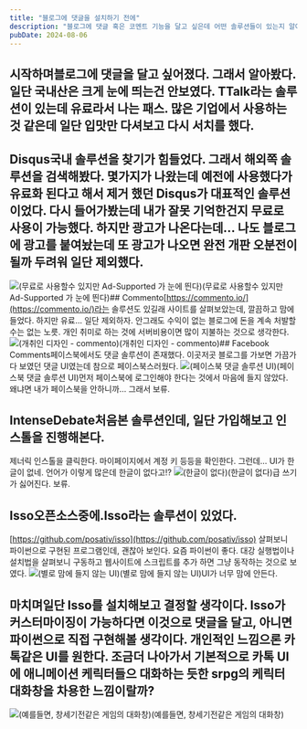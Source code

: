 ```yaml
---
title: "블로그에 댓글을 설치하기 전에"
description: "블로그에 댓글 혹은 코멘트 기능을 달고 싶은데 어떤 솔루션들이 있는지 알아봤다. 국내에는 솔루션이 많지 않았지만, 해외에는 솔루션이 많았는데, 대표적으로 Disqus, Commento, Isso, Facebook Comments, IntenseDebate 등이 있었는데 하나씩 살펴봤다."
pubDate: 2024-08-06
---
```


## 시작하며블로그에 댓글을 달고 싶어졌다. 그래서 알아봤다. 일단 국내산은 크게 눈에 띄는건 안보였다. TTalk라는 솔루션이 있는데 유료라서 나는 패스. 많은 기업에서 사용하는 것 같은데 일단 입맛만 다셔보고 다시 서치를 했다.

## Disqus국내 솔루션을 찾기가 힘들었다. 그래서 해외쪽 솔루션을 검색해봤다. 몇가지가 나왔는데 예전에 사용했다가 유료화 된다고 해서 제거 했던 Disqus가 대표적인 솔루션이었다. 다시 들어가봤는데 내가 잘못 기억한건지 무료로 사용이 가능했다. 하지만 광고가 나온다는데… 나도 블로그에 광고를 붙여놨는데 또 광고가 나오면 완전 개판 오분전이 될까 두려워 일단 제외했다.

![(무료로 사용할수 있지만 Ad-Supported 가 눈에 띈다)](/content/images/2024/08/DraggedImage.png)(무료로 사용할수 있지만 Ad-Supported 가 눈에 띈다)## Commento[https://commento.io/](https://commento.io/)라는 솔루션도 있길래 사이트를 살펴보았는데, 깔끔하고 맘에 들었다. 하지만 유료… 일단 제외하자. 안그래도 수익이 없는 블로그에 돈을 계속 처발할수는 없는 노릇. 개인 취미로 하는 것에 서버비용이면 많이 지불하는 것으로 생각한다.
![(개취인 디자인 - commento)](/content/images/2024/08/DraggedImage-1.png)(개취인 디자인 - commento)## Facebook Comments페이스북에서도 댓글 솔루션이 존재했다. 이곳저곳 블로그를 가보면 가끔가다 보였던 댓글 UI였는데 참으로 페이스북스러웠다.
![(페이스북 댓글 솔루션 UI)](/content/images/2024/08/DraggedImage---------.jpg)(페이스북 댓글 솔루션 UI)먼저 페이스북에 로그인해야 한다는 것에서 마음에 들지 않았다. 왜냐면 내가 페이스북을 안하니까… 그래서 보류.

## IntenseDebate처음본 솔루션인데, 일단 가입해보고 인스톨을 진행해본다.

제너릭 인스톨을 클릭한다.
마이페이지에서 계정 키 등등을 확인한다. 그런데… UI가 한글이 없네. 언어가 이렇게 많은데 한글이 없다고!?
![(한글이 없다)](/content/images/2024/08/DraggedImage-4.png)(한글이 없다)급 쓰기가 싫어진다. 보류.

## Isso오픈소스중에.Isso라는 솔루션이 있었다.

[https://github.com/posativ/isso](https://github.com/posativ/isso)
살펴보니 파이썬으로 구현된 프로그램인데, 괜찮아 보인다. 요즘 파이썬이 좋다. 대강 실행법이나 설치법을 살펴보니 구동하고 웹사이트에 스크립트를 추가 하면 그냥 동작하는 것으로 보였다.
![(별로 맘에 들지 않는 UI)](/content/images/2024/08/167268553-3f30b448-25ff-4850-afef-df2f2e599c93.png)(별로 맘에 들지 않는 UI)UI가 너무 맘에 안든다.

## 마치며일단 Isso를 설치해보고 결정할 생각이다. Isso가 커스터마이징이 가능하다면 이것으로 댓글을 달고, 아니면 파이썬으로 직접 구현해볼 생각이다. 개인적인 느낌으론 카톡같은 UI를 원한다. 조금더 나아가서 기본적으로 카톡 UI에 애니메이션 케릭터들으 대화하는 듯한 srpg의 케릭터 대화창을 차용한 느낌이랄까?

![(예를들면, 창세기전같은 게임의 대화창)](/content/images/2024/08/DraggedImage-5.png)(예를들면, 창세기전같은 게임의 대화창)